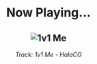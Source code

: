 <div align="center"> 
<h1>Now Playing...</h1>

![1v1 Me](https://i.scdn.co/image/ab67616d00001e024ea437f4255615ae6b580804)
--
_<p>Track: 1v1 Me - HalaCG </p>_
</div>

